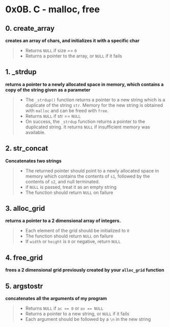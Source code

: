 # 0x0B. C - malloc, free

## 0. create_array

**creates an array of chars, and initializes it with a specific char**

> - Returns `NULL` if size == `0`
> - Returns a pointer to the array, or `NULL` if it fails

## 1. _strdup

**returns a pointer to a newly allocated space in memory, which contains a copy of the string given as a parameter**

> - The `_strdup()` function returns a pointer to a new string which is a duplicate of the string `str`. Memory for the new string is obtained with `malloc` and can be freed with `free`.
> - Returns `NULL` if str == `NULL`
> - On success, the `_strdup` function returns a pointer to the duplicated string. It returns `NULL` if insufficient memory was available.

## 2. str_concat

**Concatenates two strings**

> - The returned pointer should point to a newly allocated space in memory which contains the contents of `s1`, followed by the contents of `s2`, and null terminated.
> - if `NULL` is passed, treat it as an empty string
> - The function should return `NULL` on failure

## 3. alloc_grid

**returns a pointer to a 2 dimensional array of integers.**

> - Each element of the grid should be initialized to `0`
> - The function should return `NULL` on failure
> - If `width` or `height` is `0` or negative, return `NULL`

## 4. free_grid

**frees a 2 dimensional grid previously created by your `alloc_grid` function**

## 5. argstostr

**concatenates all the arguments of my program**

> - Returns `NULL` if `ac == 0` or `av == NULL`
> - Returns a pointer to a new string, or `NULL` if it fails
> - Each argument should be followed by a `\n` in the new string

